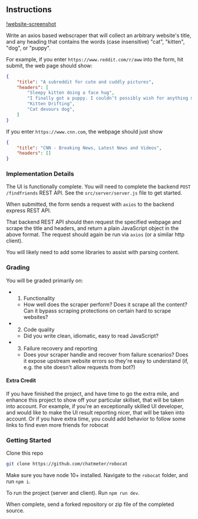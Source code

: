 ## Instructions

[!website-screenshot](./readme/home.jpg)

Write an axios based webscraper that will collect an arbitrary website's title, and any heading that contains the words (case insensitive) "cat", "kitten", "dog", or "puppy".

For example, if you enter `https://www.reddit.com/r/aww` into the form, hit submit, the web page should show:

```json
{
    "title": "A subreddit for cute and cuddly pictures",
    "headers": [
        "Sleepy kitten doing a face hug",
        "I finally got a puppy. I couldn’t possibly wish for anything more. She’s beautiful.",
        "Kitten Drifting",
        "Cat devours dog",
    ]
}
```

If you enter `https://www.cnn.com`, the webpage should just show

```json
{
    "title": "CNN - Breaking News, Latest News and Videos",
    "headers": []
}
```


### Implementation Details

The UI is functionally complete. You will need to complete the backend `POST /findfriends` REST API. See the `src/server/server.js` file to get started.

When submitted, the form sends a request with `axios` to the backend express REST API. 

That backend REST API should then request the specified webpage and scrape the title and headers, and return a plain JavaScript object in the above format. The request should again be run via `axios` (or a similar http client).

You will likely need to add some libraries to assist with parsing content.


### Grading

You will be graded primarily on:

- 1. Functionality
    - How well does the scraper perform? Does it scrape all the content? Can it bypass scraping protections on certain hard to scrape websites?
- 2. Code quality
    - Did you write clean, idiomatic, easy to read JavaScript?
- 3. Failure recovery and reporting
    - Does your scraper handle and recover from failure scenarios? Does it expose upstream website errors so they're easy to understand (if, e.g. the site doesn't allow requests from bot?)

#### Extra Credit

If you have finished the project, and have time to go the extra mile, and enhance this project to show off your particular skillset, that will be taken into account. For example, if you're an exceptionally skilled UI developer, and would like to make the UI result reporting nicer, that will be taken into account. Or if you have extra time, you could add behavior to follow some links to find even more friends for robocat


### Getting Started
Clone this repo

```bash
git clone https://github.com/chatmeter/robocat
```

Make sure you have node 10+ installed. Navigate to the `robocat` folder, and run `npm i`.

To run the project (server and client). Run `npm run dev`.

When complete, send a forked repository or zip file of the completed source. 

